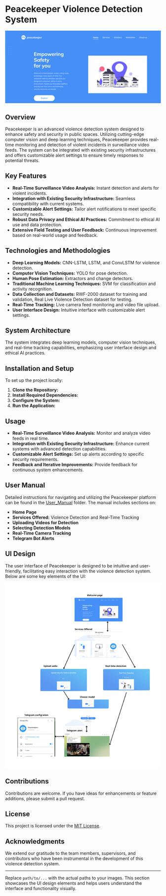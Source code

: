 # Peacekeeper Violence Detection System
![intro](User_Manual/Picture1.png)
## Overview
Peacekeeper is an advanced violence detection system designed to enhance safety and security in public spaces. Utilizing cutting-edge computer vision and deep learning techniques, Peacekeeper provides real-time monitoring and detection of violent incidents in surveillance video feeds. The system can be integrated with existing security infrastructures and offers customizable alert settings to ensure timely responses to potential threats.

## Key Features
- **Real-Time Surveillance Video Analysis:** Instant detection and alerts for violent incidents.
- **Integration with Existing Security Infrastructure:** Seamless compatibility with current systems.
- **Customizable Alert Settings:** Tailor alert notifications to meet specific security needs.
- **Robust Data Privacy and Ethical AI Practices:** Commitment to ethical AI use and data protection.
- **Extensive Field Testing and User Feedback:** Continuous improvement based on real-world usage and feedback.

## Technologies and Methodologies
- **Deep Learning Models:** CNN-LSTM, LSTM, and ConvLSTM for violence detection.
- **Computer Vision Techniques:** YOLO for pose detection.
- **Human Pose Estimation:** Extractors and change detectors.
- **Traditional Machine Learning Techniques:** SVM for classification and activity recognition.
- **Data Collection and Datasets:** RWF-2000 dataset for training and validation, Real Live Violence Detection dataset for testing.
- **Real-Time Tracking:** Live camera feed monitoring and video file upload.
- **User Interface Design:** Intuitive interface with customizable alert settings.

## System Architecture
The system integrates deep learning models, computer vision techniques, and real-time tracking capabilities, emphasizing user interface design and ethical AI practices.

## Installation and Setup
To set up the project locally:

1. **Clone the Repository:**
2. **Install Required Dependencies:**
3. **Configure the System:**
4. **Run the Application:**

## Usage
- **Real-Time Surveillance Video Analysis:** Monitor and analyze video feeds in real time.
- **Integration with Existing Security Infrastructure:** Enhance current systems with advanced detection capabilities.
- **Customizable Alert Settings:** Set up alerts according to specific security requirements.
- **Feedback and Iterative Improvements:** Provide feedback for continuous system enhancements.

## User Manual
Detailed instructions for navigating and utilizing the Peacekeeper platform can be found in the [User_Manual](User_Manual) folder. The manual includes sections on:

- **Home Page**
- **Services Offered:** Violence Detection and Real-Time Tracking
- **Uploading Videos for Detection**
- **Selecting Detection Models**
- **Real-Time Camera Tracking**
- **Telegram Bot Alerts**

## UI Design
The user interface of Peacekeeper is designed to be intuitive and user-friendly, facilitating easy interaction with the violence detection system. Below are some key elements of the UI:

![UI Design](Picture8.png)
## Contributions
Contributions are welcome. If you have ideas for enhancements or feature additions, please submit a pull request.

## License
This project is licensed under the [MIT License](https://opensource.org/licenses/MIT).

## Acknowledgments
We extend our gratitude to the team members, supervisors, and contributors who have been instrumental in the development of this violence detection system.

---

Replace `path/to/...` with the actual paths to your images. This section showcases the UI design elements and helps users understand the interface and functionality visually.

